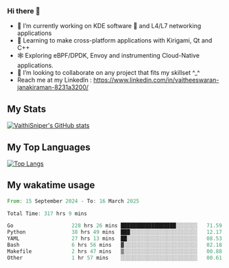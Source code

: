 ### Hi there 👋

- 🔭 I’m currently working on KDE software 💓 and L4/L7 networking applications 
- 📖 Learning to make cross-platform applications with Kirigami, Qt and C++
- 🕸️ Exploring eBPF/DPDK, Envoy and instrumenting Cloud-Native applications. 
- 👯 I’m looking to collaborate on any project that fits my skillset ^_^
- Reach me at my LinkedIn : https://www.linkedin.com/in/vaitheeswaran-janakiraman-8231a3200/

## My Stats
[![VaithiSniper's GitHub stats](https://github-readme-stats.vercel.app/api?username=VaithiSniper&hide=stars&theme=radical)](https://github.com/anuraghazra/github-readme-stats)

## My Top Languages

[![Top Langs](https://github-readme-stats.vercel.app/api/top-langs/?username=VaithiSniper&layout=compact)](https://github.com/anuraghazra/github-readme-stats)

## My wakatime usage

<!--START_SECTION:waka-->

```rust
From: 15 September 2024 - To: 16 March 2025

Total Time: 317 hrs 9 mins

Go                   228 hrs 26 mins ██████████████████░░░░░░░   71.59 %
Python               38 hrs 49 mins  ███░░░░░░░░░░░░░░░░░░░░░░   12.17 %
YAML                 27 hrs 13 mins  ██░░░░░░░░░░░░░░░░░░░░░░░   08.53 %
Bash                 6 hrs 56 mins   ▓░░░░░░░░░░░░░░░░░░░░░░░░   02.18 %
Makefile             2 hrs 47 mins   ▒░░░░░░░░░░░░░░░░░░░░░░░░   00.88 %
Other                1 hr 57 mins    ░░░░░░░░░░░░░░░░░░░░░░░░░   00.61 %
```

<!--END_SECTION:waka-->
